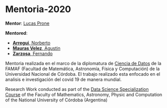 # Mentoria-2020

__Mentor__: [Lucas Prone](https://github.com/lprone)

__Mentored__: 
* [__Arregui__, Norberto](https://github.com/na1988)
* [__Mauras Velez__, Agustin](https://github.com/AgusVelez5)
* [__Zarzosa__, Fernando](https://github.com/zarfer007)

Mentoria realizada en el marco de la diplomatura de [Ciencia de Datos](http://diplodatos.famaf.unc.edu.ar/) de la FAMAF (Facultad de Matemática, Astronomía, Física y Computación) de la Universidad Nacional de Córdoba. El trabajo realizado esta enfocado en el analisis e investigación del covid 19 de manera mundial. 

Research Work conducted as part of the [Data Science Specialization Course](http://diplodatos.famaf.unc.edu.ar/) of the Faculty of Mathematics, Astronomy, Physic and Computation of the National University of Córdoba (Argentina)



